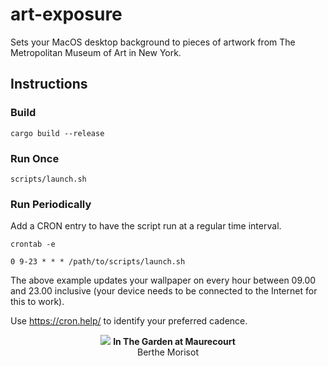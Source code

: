 # art-exposure

Sets your MacOS desktop background to pieces of artwork from The Metropolitan Museum of Art in New York.

## Instructions

### Build
`cargo build --release`

### Run Once
`scripts/launch.sh`

### Run Periodically
Add a CRON entry to have the script run at a regular time interval.

`crontab -e`

```
0 9-23 * * * /path/to/scripts/launch.sh
```

The above example updates your wallpaper on every hour between 09.00 and 23.00 inclusive (your device needs to be connected to the Internet for this to work).

Use https://cron.help/ to identify your preferred cadence.

<p align="center">
  <img src="https://github.com/PradyumnaShome/art-exposure/assets/13492296/475be056-558f-4893-ae0b-39f2eb87c0e8"/>
  <strong>In The Garden at Maurecourt</strong>
  <br>
  Berthe Morisot
</p>
